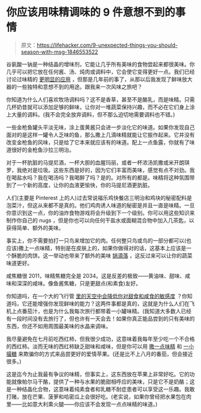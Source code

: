 # 你应该用味精调味的 9 件意想不到的事情

> 原文：<https://lifehacker.com/9-unexpected-things-you-should-season-with-msg-1846553522>

谷氨酸一钠是一种结晶的增味剂，它能让几乎所有美味的食物尝起来都很美味。你几乎可以把它放在任何酱、汤、炖肉或调料中，它会使它变得更好一点。我们已经讨论过味精的 [更明显的应用](https://lifehacker.com/put-msg-in-everything-you-cowards-1831721707) ，但那是几年前的事了，从那以后我发现了鲜味放大器的一些独特和意想不到的用途。跟我来一次风味之旅吧？

你知道为什么人们喜欢牧场调料吗？这不是香草，甚至不是酪乳，而是味精。只需几杯奶昔就可以添加足够的鲜味，让你对一堆蔬菜保持兴趣，而不必在它们身上涂上大量的调料。(我不会完全放弃调料，但不那么迫切地需要调料也不错。)

一些金枪鱼罐头平淡无味，涂上蛋黄酱只会进一步淡化它的味道。如果你发现自己面对的是这样一罐令人乏味的鱼，那么撒上几滴味精就能让它振作起来。它并没有改变金枪鱼的风味，只是给了它本来就应该有的味道。配上一点鱼露，你就有了味道很好的金枪鱼沙拉三明治。

对于一杯肮脏的马提尼酒，一杯大胆的血腥玛丽，或者一杯浓汤凯撒或米开朗琪罗，我绝对是垃圾。这些东西是好的，因为它们丰富而美味，感觉有点不对劲。我在喝盐水吗？我在喝汤吗？我喝醉了吗？是的。对所有的都是。味精将这种氛围带到了一个新的高度，让你的血液更愉快，你的马提尼酒更肮脏。



人们(主要是 Pinterest 上的人)过去常说福乐鸡快餐店三明治和鸡块的秘密配料是泡菜汁，但这从来都不是真的。他们鸡肉诱人味道的秘密是并且一直是味精。一旦你意识到这一点，你的油炸食物游戏将会升级到下一个级别。你可以用这些知识来制作你自己的 nugs ，但是你也可以向任何干盐水或面糊混合物中加入几茶匙，以获得简单、额外的美味。

事实上，你不需要拍打一只鸟来增加它的肉。任何整只鸟或鸟的一部分都可以(也应该)撒上一点味精，特别是在皮肤上的，如果你做得对的话，这基本上应该是一个酥脆的肉饼。这一举动也带来了额外的美味 [锅滴落](https://skillet.lifehacker.com/roast-your-vegetables-in-a-dirty-pan-1846479372) ，这反过来可以让你的蔬菜味道更好。

咸焦糖很 2011，味精焦糖完全是 2034。这是反差的极致——黄油味、甜味、咸味和深深的咸味。像鱼酱焦糖，只是更甜点(和素食)友好。



你知道吗，在一个大的飞行管 [里的天空中会降低你对甜食和咸食的敏感度](https://www.bbc.com/future/article/20150112-why-in-flight-food-tastes-weird) ？你知道吗，它还能增强你发现鲜味的能力？这两件事都是真的，这就是为什么人们在飞机上点番茄汁，也是为什么我每次旅行都带着一小罐味精。(我知道大多数人已经有一段时间没有去旅行了，但也许有一天会去！如果你真正能品尝到的只有美味的东西，你还不如用周围最美味的水晶来调味。

我尽量避免在七月前吃西红柿，但我很少成功，这意味着我每年至少吃一个不合格的西红柿。淡而无味的西红柿缺乏甜味和咸味，但是你可以用 [撒一点味精](https://lifehacker.com/put-msg-in-everything-you-cowards-1831721707) 和 [一小撮糖](https://lifehacker.com/use-sugar-to-improve-the-flavor-of-subpar-tomatoes-1826729730) 来欺骗你的方式来品尝更好的爱情苹果。(还是比不上八月的番茄，但会接近很多。)

这是迄今为止我最有争议的味精，但事实上，这东西放在苹果上非常好吃。它的功能就像帕尔马干酪，提供了一种与水果的脆甜相呼应的美味，只是它不是奶酪；这是一种结晶化合物，这意味着纯素食者和乳糖不耐症患者可以享受这一乐趣。我敢打赌，放在芒果、菠萝和哈密瓜上会很好吃。(老实说，如果你曾经把水果包在肉里——比如意大利熏火腿——你应该不会发现一点点味精的味道。)